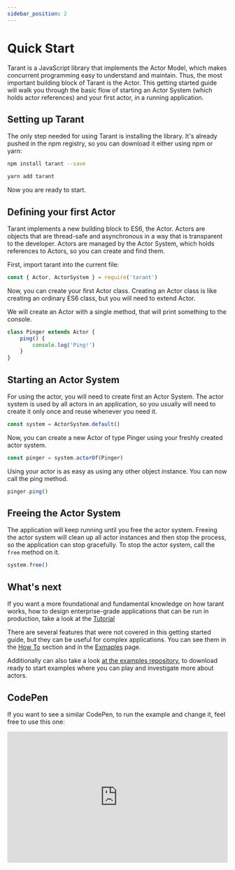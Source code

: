 ```yaml
---
sidebar_position: 2
---
```


# Quick Start

Tarant is a JavaScript library that implements the Actor Model, which makes concurrent programming easy to understand
and maintain. Thus, the most important building block of Tarant is the Actor. This getting started guide will walk you
through the basic flow of starting an Actor System (which holds actor references) and your first actor, in a running
application.

## Setting up Tarant

The only step needed for using Tarant is installing the library. It's already pushed in the npm registry, 
so you can download it either using npm or yarn:

```sh
npm install tarant --save
```
```sh
yarn add tarant
```

Now you are ready to start.

## Defining your first Actor

Tarant implements a new building block to ES6, the Actor. Actors are objects that are thread-safe and asynchronous in a way
that is transparent to the developer. Actors are managed by the Actor System, which holds references to Actors, so you can
create and find them.

First, import tarant into the current file:

```js
const { Actor, ActorSystem } = require('tarant')
```

Now, you can create your first Actor class. Creating an Actor class is like creating an ordinary ES6 class, but you will
need to extend Actor.

We will create an Actor with a single method, that will print something to the console.

```js
class Pinger extends Actor {
    ping() {
        console.log('Ping!')
    }
}
```

## Starting an Actor System

For using the actor, you will need to create first an Actor System. The actor system is used by all actors in an application,
so you usually will need to create it only once and reuse whenever you need it.

```js
const system = ActorSystem.default()
``` 

Now, you can create a new Actor of type Pinger using your freshly created actor system.

```js
const pinger = system.actorOf(Pinger)
```

Using your actor is as easy as using any other object instance. You can now call the ping method.

```js
pinger.ping()
```

## Freeing the Actor System

The application will keep running until you free the actor system. Freeing the actor system will clean up all
actor instances and then stop the process, so the application can stop gracefully. To stop the actor system,
call the `free` method on it.

```js
system.free()
```

## What's next

If you want a more foundational and fundamental knowledge on how tarant works, how to design enterprise-grade
applications that can be run in production, take a look at the [Tutorial](/docs/tutorial/thinking-in-tarant)

There are several features that were not covered in this getting started guide, but they can be useful
for complex applications. You can see them in the [How To](/docs/category/how-to) section and in the 
[Exmaples](/docs/category/examples) page.


Additionally can also take a look [at the examples repository](https://github.com/tarantx/Typescript-Examples), 
to download ready to start examples where you can play and investigate more about actors.

## CodePen

If you want to see a similar CodePen, to run the example and change it, feel free to use this one:

<iframe height="300" width="100%" scrolling="no" title="tarant pinger example" src="https://codepen.io/kmruiz/embed/YdxWJP?default-tab=js%2Cresult" frameborder="no" loading="lazy" allowtransparency="true" allowfullscreen="true">
  See the Pen <a href="https://codepen.io/kmruiz/pen/YdxWJP">
  tarant pinger example</a> by Kevin Mas Ruiz (<a href="https://codepen.io/kmruiz">@kmruiz</a>)
  on <a href="https://codepen.io">CodePen</a>.
</iframe>